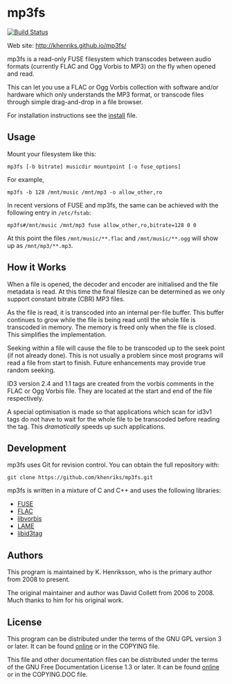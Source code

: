mp3fs
=====

[![Build Status](https://travis-ci.org/khenriks/mp3fs.svg?branch=master)](https://travis-ci.org/khenriks/mp3fs)

Web site: http://khenriks.github.io/mp3fs/

mp3fs is a read-only FUSE filesystem which transcodes between audio formats
(currently FLAC and Ogg Vorbis to MP3) on the fly when opened and read.

This can let you use a FLAC or Ogg Vorbis collection with software and/or
hardware which only understands the MP3 format, or transcode files through
simple drag-and-drop in a file browser.

For installation instructions see the [install](INSTALL.md) file.

Usage
-----

Mount your filesystem like this:

    mp3fs [-b bitrate] musicdir mountpoint [-o fuse_options]

For example,

    mp3fs -b 128 /mnt/music /mnt/mp3 -o allow_other,ro

In recent versions of FUSE and mp3fs, the same can be achieved with the
following entry in `/etc/fstab`:

    mp3fs#/mnt/music /mnt/mp3 fuse allow_other,ro,bitrate=128 0 0

At this point the files `/mnt/music/**.flac` and `/mnt/music/**.ogg` will
show up as `/mnt/mp3/**.mp3`.

How it Works
------------

When a file is opened, the decoder and encoder are initialised and
the file metadata is read. At this time the final filesize can be
determined as we only support constant bitrate (CBR) MP3 files.

As the file is read, it is transcoded into an internal per-file
buffer. This buffer continues to grow while the file is being read
until the whole file is transcoded in memory. The memory is freed
only when the file is closed. This simplifies the implementation.

Seeking within a file will cause the file to be transcoded up to the
seek point (if not already done). This is not usually a problem
since most programs will read a file from start to finish. Future
enhancements may provide true random seeking.

ID3 version 2.4 and 1.1 tags are created from the vorbis comments in
the FLAC or Ogg Vorbis file. They are located at the start and end of
the file respectively.

A special optimisation is made so that applications which scan for
id3v1 tags do not have to wait for the whole file to be transcoded
before reading the tag. This *dramatically* speeds up such
applications.

Development
-----------

mp3fs uses Git for revision control. You can obtain the full repository
with:

    git clone https://github.com/khenriks/mp3fs.git

mp3fs is written in a mixture of C and C++ and uses the following libraries:

* [FUSE](http://fuse.sourceforge.net/)
* [FLAC](http://flac.sourceforge.net/)
* [libvorbis](http://www.xiph.org/vorbis/)
* [LAME](http://lame.sourceforge.net/)
* [libid3tag](http://www.underbit.com/products/mad/)

Authors
-------

This program is maintained by K. Henriksson, who is the primary author
from 2008 to present.

The original maintainer and author was David Collett from 2006 to 2008.
Much thanks to him for his original work.

License
-------

This program can be distributed under the terms of the GNU GPL version 3
or later. It can be found [online](http://www.gnu.org/licenses/gpl-3.0.html)
or in the COPYING file.

This file and other documentation files can be distributed under the terms of
the GNU Free Documentation License 1.3 or later. It can be found
[online](http://www.gnu.org/licenses/fdl-1.3.html) or in the COPYING.DOC file.
